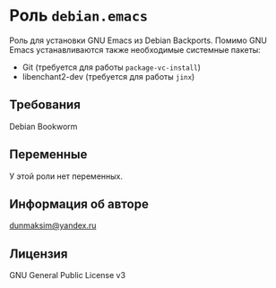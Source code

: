 # Роль `debian.emacs`

Роль для установки GNU Emacs из Debian Backports.
Помимо GNU Emacs устанавливаются также необходимые системные пакеты:

* Git (требуется для работы `package-vc-install`)
* libenchant2-dev (требуется для работы `jinx`)

## Требования

Debian Bookworm

## Переменные

У этой роли нет переменных.

## Информация об авторе

[dunmaksim@yandex.ru](mailto:dunmaksim@yandex.ru)

## Лицензия

GNU General Public License v3

